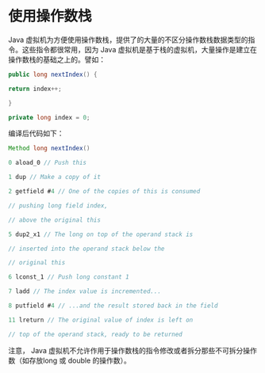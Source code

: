 # 使用操作数栈 

Java 虚拟机为方便使用操作数栈，提供了的大量的不区分操作数栈数据类型的指令。这些指令都很常用，因为 Java 虚拟机是基于栈的虚拟机，大量操作是建立在操作数栈的基础之上的。譬如：

```java
public long nextIndex() {

return index++;

}

private long index = 0;
```

编译后代码如下：

```java
Method long nextIndex()

0 aload_0 // Push this

1 dup // Make a copy of it

2 getfield #4 // One of the copies of this is consumed

// pushing long field index, 

// above the original this

5 dup2_x1 // The long on top of the operand stack is

// inserted into the operand stack below the

// original this

6 lconst_1 // Push long constant 1

7 ladd // The index value is incremented...

8 putfield #4 // ...and the result stored back in the field

11 lreturn // The original value of index is left on

// top of the operand stack, ready to be returned

```

注意， Java 虚拟机不允许作用于操作数栈的指令修改或者拆分那些不可拆分操作数（如存放long 或 double 的操作数）。 









